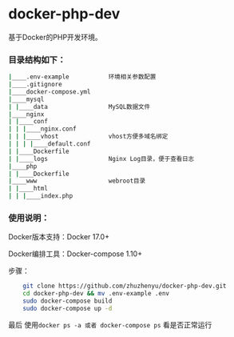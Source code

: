 # docker-php-dev

基于Docker的PHP开发环境。

### 目录结构如下：

```bash
|____.env-example			环境相关参数配置
|____.gitignore
|____docker-compose.yml
|____mysql
| |____data					MySQL数据文件
|____nginx
| |____conf
| | |____nginx.conf
| | |____vhost				vhost方便多域名绑定
| | | |____default.conf
| |____Dockerfile
| |____logs					Nginx Log目录，便于查看日志
|____php
| |____Dockerfile
|____www					webroot目录
| |____html
| | |____index.php
```


### 使用说明：
	
Docker版本支持：Docker 17.0+

Docker编排工具：Docker-compose 1.10+


步骤：

```bash
	git clone https://github.com/zhuzhenyu/docker-php-dev.git
	cd docker-php-dev && mv .env-example .env
	sudo docker-compose build
	sudo docker-compose up -d
```

最后
	使用`docker ps -a 或者 docker-compose ps` 看是否正常运行







